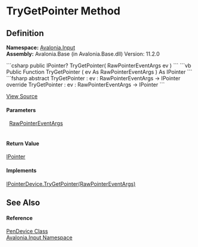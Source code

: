 # TryGetPointer Method




## Definition
**Namespace:** <a href="N_Avalonia_Input">Avalonia.Input</a>  
**Assembly:** Avalonia.Base (in Avalonia.Base.dll) Version: 11.2.0

<Tabs groupId="api-code-preview">
<TabItem value="csharp" label="C#">
```csharp
public IPointer? TryGetPointer(
	RawPointerEventArgs ev
)
```
</TabItem>
<TabItem value="vb" label="VB">
```vb
Public Function TryGetPointer ( 
	ev As RawPointerEventArgs
) As IPointer
```
</TabItem>
<TabItem value="fsharp" label="F#">
```fsharp
abstract TryGetPointer : 
        ev : RawPointerEventArgs -> IPointer 
override TryGetPointer : 
        ev : RawPointerEventArgs -> IPointer 
```
</TabItem>
</Tabs>



<a href="https://github.com/AvaloniaUI/Avalonia/tree/master/src/Avalonia.Base/Input/PenDevice.cs#L192" title="View the source code">View Source</a>



#### Parameters
<dl><dt>  <a href="T_Avalonia_Input_Raw_RawPointerEventArgs">RawPointerEventArgs</a></dt><dd> </dd></dl>

#### Return Value
<a href="T_Avalonia_Input_IPointer">IPointer</a>

#### Implements
<a href="M_Avalonia_Input_IPointerDevice_TryGetPointer">IPointerDevice.TryGetPointer(RawPointerEventArgs)</a>  


## See Also


#### Reference
<a href="T_Avalonia_Input_PenDevice">PenDevice Class</a>  
<a href="N_Avalonia_Input">Avalonia.Input Namespace</a>  
